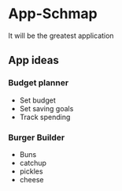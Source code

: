 # App-Schmap
It will be the greatest application

## App ideas

### Budget planner
- Set budget
- Set saving goals
- Track spending

### Burger Builder
- Buns
- catchup
- pickles
- cheese